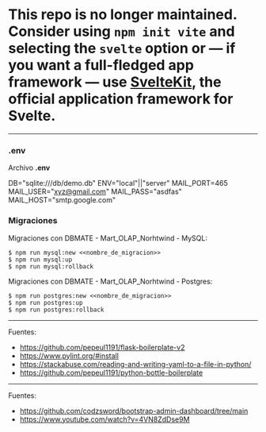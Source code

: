 # This repo is no longer maintained. Consider using `npm init vite` and selecting the `svelte` option or — if you want a full-fledged app framework — use [SvelteKit](https://kit.svelte.dev), the official application framework for Svelte.

---

### .env

Archivo <b>.env</b>

DB="sqlite:///db/demo.db"
ENV="local"||"server"
MAIL_PORT=465
MAIL_USER="xyz@gmail.com"
MAIL_PASS="asdfas"
MAIL_HOST="smtp.google.com"

### Migraciones

Migraciones con DBMATE - Mart_OLAP_Norhtwind - MySQL:

    $ npm run mysql:new <<nombre_de_migracion>>
    $ npm run mysql:up
    $ npm run mysql:rollback

Migraciones con DBMATE - Mart_OLAP_Norhtwind - Postgres:

    $ npm run postgres:new <<nombre_de_migracion>>
    $ npm run postgres:up
    $ npm run postgres:rollback

---

Fuentes:

+ https://github.com/pepeul1191/flask-boilerplate-v2
+ https://www.pylint.org/#install
+ https://stackabuse.com/reading-and-writing-yaml-to-a-file-in-python/
+ https://github.com/pepeul1191/python-bottle-boilerplate


---

Fuentes:

+ https://github.com/codzsword/bootstrap-admin-dashboard/tree/main
+ https://www.youtube.com/watch?v=4VN8ZdDse9M